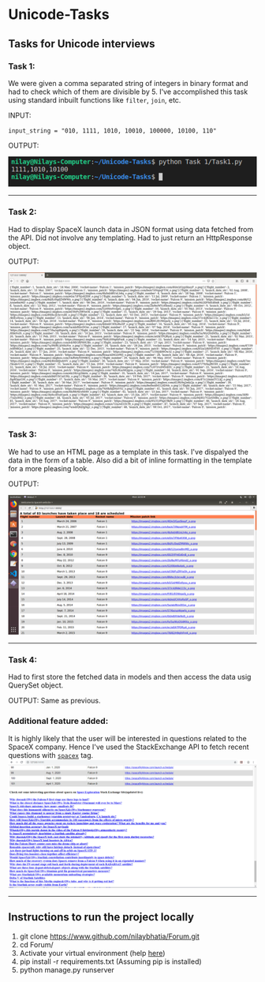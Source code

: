 # Unicode-Tasks
## Tasks for Unicode interviews

### Task 1:
We were given a comma separated string of integers in binary format and had to check which of them are divisible by 5. I've accomplished this task using standard inbuilt functions like `filter`, `join`, etc.

INPUT: 
```
input_string = "010, 1111, 1010, 10010, 100000, 10100, 110"
```
OUTPUT:

![Task 1 output](/images/task_1_output.png)

---

### Task 2:
Had to display SpaceX launch data in JSON format using data fetched from the API. Did not involve any templating. Had to just return an HttpResponse object.

OUTPUT:

![Task 2 output](/images/task_2_output.png)

---
### Task 3:
We had to use an HTML page as a template in this task. I've dispalyed the data in the form of a table. Also did a bit of inline formatting in the template for a more pleasing look.

OUTPUT:

![Task 3 output](/images/task_3_output.png)

---
### Task 4:
Had to first store the fetched data in models and then access the data usig QuerySet object.

OUTPUT:
Same as previous.

### Additional feature added:
It is highly likely that the user will be interested in questions related to the SpaceX company. Hence I've used the StackExchange API to fetch recent questions with [```spacex```](https://space.stackexchange.com/questions/tagged/spacex) tag.
![Recent question on SpaceX](/images/spacex_questions.png)

---

## Instructions to run the project locally
1. git clone https://www.github.com/nilaybhatia/Forum.git
2. cd Forum/
3. Activate your virtual environment (help [here](https://uoa-eresearch.github.io/eresearch-cookbook/recipe/2014/11/26/python-virtual-env/))
4. pip install -r requirements.txt (Assuming pip is installed)
5. python manage.py runserver




